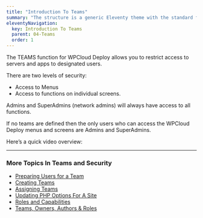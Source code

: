 ```yaml
---
title: "Introduction To Teams"
summary: "The structure is a generic Eleventy theme with the standard folder and file names."
eleventyNavigation:
  key: Introduction To Teams
  parent: 04-Teams
  order: 1
---
```

The TEAMS function for WPCloud Deploy allows you to restrict access to servers and apps to designated users.

There are two levels of security:

*   Access to Menus
*   Access to functions on individual screens.

Admins and SuperAdmins (network admins) will always have access to all functions.

If no teams are defined then the only users who can access the WPCloud Deploy menus and screens are Admins and SuperAdmins.

Here’s a quick video overview:

- - -

### More Topics In Teams and Security

*   [Preparing Users for a Team](https://web.archive.org/web/20240420005205/https://wpclouddeploy.com/documentation/wpcloud-deploy-teams/preparing-users-for-a-team/)
*   [Creating Teams](https://web.archive.org/web/20240420005205/https://wpclouddeploy.com/documentation/wpcloud-deploy-teams/creating-teams/)
*   [Assigning Teams](https://web.archive.org/web/20240420005205/https://wpclouddeploy.com/documentation/wpcloud-deploy-teams/assigning-teams/)
*   [Updating PHP Options For A Site](https://web.archive.org/web/20240420005205/https://wpclouddeploy.com/documentation/wpcloud-deploy-teams/updating-php-options-for-a-site/)
*   [Roles and Capabilities](https://web.archive.org/web/20240420005205/https://wpclouddeploy.com/documentation/wpcloud-deploy-teams/roles-and-capabilities/)
*   [Teams, Owners, Authors & Roles](https://web.archive.org/web/20240420005205/https://wpclouddeploy.com/documentation/wpcloud-deploy-teams/teams-vs-owners-authors-vs-roles/)
